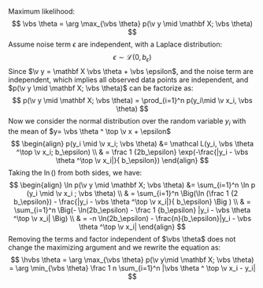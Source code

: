 Maximum likelihood:
$$
\vbs \theta = \arg \max_{\vbs \theta} p(\v y \mid \mathbf X; \vbs \theta)
$$
Assume noise term $\epsilon$ are independent, with a Laplace distribution:
$$
\epsilon \sim \mathcal L(0, b_\epsilon) 
$$
Since $\v y = \mathbf X \vbs \theta + \vbs \epsilon$, and the noise term are independent, which implies all observed data points are independent, and $p(\v y \mid \mathbf X; \vbs \theta)$ can be factorize as:
$$
p(\v y \mid \mathbf X; \vbs \theta) = \prod_{i=1}^n p(y_i\mid \v x_i, \vbs \theta)
$$
Now we consider the normal distribution over the random variable $y_i$ with the mean of $y= \vbs \theta ^ \top \v x + \epsilon$
$$
\begin{align}
p(y_i \mid \v x_i; \vbs \theta) &= \mathcal L(y_i, \vbs \theta ^\top \v x_i; b_\epsilon) \\
& = \frac 1 {2b_\epsilon} \exp(-\frac{|y_i - \vbs \theta ^\top \v x_i|}{ b_\epsilon})
\end{align}
$$
Taking the $\ln()$ from both sides, we have:
$$
\begin{align}
\ln p(\v y \mid \mathbf X; \vbs \theta) &= \sum_{i=1}^n \ln p (y_i \mid \v x_i ; \vbs \theta) \\
& = \sum_{i=1}^n \Big(\ln (\frac 1 {2 b_\epsilon}) - \frac{|y_i - \vbs \theta ^\top \v x_i|}{ b_\epsilon} \Big ) \\
& =  \sum_{i=1}^n \Big(- \ln(2b_\epsilon) - \frac 1 {b_\epsilon} |y_i - \vbs \theta ^\top \v x_i| \Big) \\
& = -n \ln(2b_\epsilon) - \frac{n}{b_\epsilon}|y_i - \vbs \theta ^\top \v x_i| 
\end{align}
$$
Removing the terms and factor independent of $\vbs \theta$ does not change the maximizing argument and we rewrite the equation as:
$$
\hvbs \theta = \arg \max_{\vbs \theta} p(\v y\mid \mathbf X; \vbs \theta) = \arg \min_{\vbs \theta} \frac 1 n \sum_{i=1}^n |\vbs \theta ^ \top \v x_i - y_i|
$$